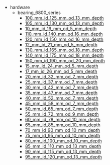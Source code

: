 * hardware
  * bearing_6800_series
    * [100_mm_id_125_mm_od_13_mm_depth](hardware/bearing_6800_series/100_mm_id_125_mm_od_13_mm_depth)
    * [105_mm_id_130_mm_od_13_mm_depth](hardware/bearing_6800_series/100_mm_id_125_mm_od_13_mm_depth/105_mm_id_130_mm_od_13_mm_depth)
    * [10_mm_id_19_mm_od_5_mm_depth](hardware/bearing_6800_series/100_mm_id_125_mm_od_13_mm_depth/105_mm_id_130_mm_od_13_mm_depth/10_mm_id_19_mm_od_5_mm_depth)
    * [110_mm_id_140_mm_od_16_mm_depth](hardware/bearing_6800_series/100_mm_id_125_mm_od_13_mm_depth/105_mm_id_130_mm_od_13_mm_depth/10_mm_id_19_mm_od_5_mm_depth/110_mm_id_140_mm_od_16_mm_depth)
    * [120_mm_id_150_mm_od_16_mm_depth](hardware/bearing_6800_series/100_mm_id_125_mm_od_13_mm_depth/105_mm_id_130_mm_od_13_mm_depth/10_mm_id_19_mm_od_5_mm_depth/110_mm_id_140_mm_od_16_mm_depth/120_mm_id_150_mm_od_16_mm_depth)
    * [12_mm_id_21_mm_od_5_mm_depth](hardware/bearing_6800_series/100_mm_id_125_mm_od_13_mm_depth/105_mm_id_130_mm_od_13_mm_depth/10_mm_id_19_mm_od_5_mm_depth/110_mm_id_140_mm_od_16_mm_depth/120_mm_id_150_mm_od_16_mm_depth/12_mm_id_21_mm_od_5_mm_depth)
    * [130_mm_id_165_mm_od_18_mm_depth](hardware/bearing_6800_series/100_mm_id_125_mm_od_13_mm_depth/105_mm_id_130_mm_od_13_mm_depth/10_mm_id_19_mm_od_5_mm_depth/110_mm_id_140_mm_od_16_mm_depth/120_mm_id_150_mm_od_16_mm_depth/12_mm_id_21_mm_od_5_mm_depth/130_mm_id_165_mm_od_18_mm_depth)
    * [140_mm_id_175_mm_od_18_mm_depth](hardware/bearing_6800_series/100_mm_id_125_mm_od_13_mm_depth/105_mm_id_130_mm_od_13_mm_depth/10_mm_id_19_mm_od_5_mm_depth/110_mm_id_140_mm_od_16_mm_depth/120_mm_id_150_mm_od_16_mm_depth/12_mm_id_21_mm_od_5_mm_depth/130_mm_id_165_mm_od_18_mm_depth/140_mm_id_175_mm_od_18_mm_depth)
    * [150_mm_id_190_mm_od_20_mm_depth](hardware/bearing_6800_series/100_mm_id_125_mm_od_13_mm_depth/105_mm_id_130_mm_od_13_mm_depth/10_mm_id_19_mm_od_5_mm_depth/110_mm_id_140_mm_od_16_mm_depth/120_mm_id_150_mm_od_16_mm_depth/12_mm_id_21_mm_od_5_mm_depth/130_mm_id_165_mm_od_18_mm_depth/140_mm_id_175_mm_od_18_mm_depth/150_mm_id_190_mm_od_20_mm_depth)
    * [15_mm_id_24_mm_od_5_mm_depth](hardware/bearing_6800_series/100_mm_id_125_mm_od_13_mm_depth/105_mm_id_130_mm_od_13_mm_depth/10_mm_id_19_mm_od_5_mm_depth/110_mm_id_140_mm_od_16_mm_depth/120_mm_id_150_mm_od_16_mm_depth/12_mm_id_21_mm_od_5_mm_depth/130_mm_id_165_mm_od_18_mm_depth/140_mm_id_175_mm_od_18_mm_depth/150_mm_id_190_mm_od_20_mm_depth/15_mm_id_24_mm_od_5_mm_depth)
    * [17_mm_id_26_mm_od_5_mm_depth](hardware/bearing_6800_series/100_mm_id_125_mm_od_13_mm_depth/105_mm_id_130_mm_od_13_mm_depth/10_mm_id_19_mm_od_5_mm_depth/110_mm_id_140_mm_od_16_mm_depth/120_mm_id_150_mm_od_16_mm_depth/12_mm_id_21_mm_od_5_mm_depth/130_mm_id_165_mm_od_18_mm_depth/140_mm_id_175_mm_od_18_mm_depth/150_mm_id_190_mm_od_20_mm_depth/15_mm_id_24_mm_od_5_mm_depth/17_mm_id_26_mm_od_5_mm_depth)
    * [20_mm_id_32_mm_od_7_mm_depth](hardware/bearing_6800_series/100_mm_id_125_mm_od_13_mm_depth/105_mm_id_130_mm_od_13_mm_depth/10_mm_id_19_mm_od_5_mm_depth/110_mm_id_140_mm_od_16_mm_depth/120_mm_id_150_mm_od_16_mm_depth/12_mm_id_21_mm_od_5_mm_depth/130_mm_id_165_mm_od_18_mm_depth/140_mm_id_175_mm_od_18_mm_depth/150_mm_id_190_mm_od_20_mm_depth/15_mm_id_24_mm_od_5_mm_depth/17_mm_id_26_mm_od_5_mm_depth/20_mm_id_32_mm_od_7_mm_depth)
    * [25_mm_id_37_mm_od_7_mm_depth](hardware/bearing_6800_series/100_mm_id_125_mm_od_13_mm_depth/105_mm_id_130_mm_od_13_mm_depth/10_mm_id_19_mm_od_5_mm_depth/110_mm_id_140_mm_od_16_mm_depth/120_mm_id_150_mm_od_16_mm_depth/12_mm_id_21_mm_od_5_mm_depth/130_mm_id_165_mm_od_18_mm_depth/140_mm_id_175_mm_od_18_mm_depth/150_mm_id_190_mm_od_20_mm_depth/15_mm_id_24_mm_od_5_mm_depth/17_mm_id_26_mm_od_5_mm_depth/20_mm_id_32_mm_od_7_mm_depth/25_mm_id_37_mm_od_7_mm_depth)
    * [30_mm_id_42_mm_od_7_mm_depth](hardware/bearing_6800_series/100_mm_id_125_mm_od_13_mm_depth/105_mm_id_130_mm_od_13_mm_depth/10_mm_id_19_mm_od_5_mm_depth/110_mm_id_140_mm_od_16_mm_depth/120_mm_id_150_mm_od_16_mm_depth/12_mm_id_21_mm_od_5_mm_depth/130_mm_id_165_mm_od_18_mm_depth/140_mm_id_175_mm_od_18_mm_depth/150_mm_id_190_mm_od_20_mm_depth/15_mm_id_24_mm_od_5_mm_depth/17_mm_id_26_mm_od_5_mm_depth/20_mm_id_32_mm_od_7_mm_depth/25_mm_id_37_mm_od_7_mm_depth/30_mm_id_42_mm_od_7_mm_depth)
    * [35_mm_id_47_mm_od_7_mm_depth](hardware/bearing_6800_series/100_mm_id_125_mm_od_13_mm_depth/105_mm_id_130_mm_od_13_mm_depth/10_mm_id_19_mm_od_5_mm_depth/110_mm_id_140_mm_od_16_mm_depth/120_mm_id_150_mm_od_16_mm_depth/12_mm_id_21_mm_od_5_mm_depth/130_mm_id_165_mm_od_18_mm_depth/140_mm_id_175_mm_od_18_mm_depth/150_mm_id_190_mm_od_20_mm_depth/15_mm_id_24_mm_od_5_mm_depth/17_mm_id_26_mm_od_5_mm_depth/20_mm_id_32_mm_od_7_mm_depth/25_mm_id_37_mm_od_7_mm_depth/30_mm_id_42_mm_od_7_mm_depth/35_mm_id_47_mm_od_7_mm_depth)
    * [40_mm_id_52_mm_od_7_mm_depth](hardware/bearing_6800_series/100_mm_id_125_mm_od_13_mm_depth/105_mm_id_130_mm_od_13_mm_depth/10_mm_id_19_mm_od_5_mm_depth/110_mm_id_140_mm_od_16_mm_depth/120_mm_id_150_mm_od_16_mm_depth/12_mm_id_21_mm_od_5_mm_depth/130_mm_id_165_mm_od_18_mm_depth/140_mm_id_175_mm_od_18_mm_depth/150_mm_id_190_mm_od_20_mm_depth/15_mm_id_24_mm_od_5_mm_depth/17_mm_id_26_mm_od_5_mm_depth/20_mm_id_32_mm_od_7_mm_depth/25_mm_id_37_mm_od_7_mm_depth/30_mm_id_42_mm_od_7_mm_depth/35_mm_id_47_mm_od_7_mm_depth/40_mm_id_52_mm_od_7_mm_depth)
    * [45_mm_id_58_mm_od_7_mm_depth](hardware/bearing_6800_series/100_mm_id_125_mm_od_13_mm_depth/105_mm_id_130_mm_od_13_mm_depth/10_mm_id_19_mm_od_5_mm_depth/110_mm_id_140_mm_od_16_mm_depth/120_mm_id_150_mm_od_16_mm_depth/12_mm_id_21_mm_od_5_mm_depth/130_mm_id_165_mm_od_18_mm_depth/140_mm_id_175_mm_od_18_mm_depth/150_mm_id_190_mm_od_20_mm_depth/15_mm_id_24_mm_od_5_mm_depth/17_mm_id_26_mm_od_5_mm_depth/20_mm_id_32_mm_od_7_mm_depth/25_mm_id_37_mm_od_7_mm_depth/30_mm_id_42_mm_od_7_mm_depth/35_mm_id_47_mm_od_7_mm_depth/40_mm_id_52_mm_od_7_mm_depth/45_mm_id_58_mm_od_7_mm_depth)
    * [50_mm_id_65_mm_od_7_mm_depth](hardware/bearing_6800_series/100_mm_id_125_mm_od_13_mm_depth/105_mm_id_130_mm_od_13_mm_depth/10_mm_id_19_mm_od_5_mm_depth/110_mm_id_140_mm_od_16_mm_depth/120_mm_id_150_mm_od_16_mm_depth/12_mm_id_21_mm_od_5_mm_depth/130_mm_id_165_mm_od_18_mm_depth/140_mm_id_175_mm_od_18_mm_depth/150_mm_id_190_mm_od_20_mm_depth/15_mm_id_24_mm_od_5_mm_depth/17_mm_id_26_mm_od_5_mm_depth/20_mm_id_32_mm_od_7_mm_depth/25_mm_id_37_mm_od_7_mm_depth/30_mm_id_42_mm_od_7_mm_depth/35_mm_id_47_mm_od_7_mm_depth/40_mm_id_52_mm_od_7_mm_depth/45_mm_id_58_mm_od_7_mm_depth/50_mm_id_65_mm_od_7_mm_depth)
    * [55_mm_id_72_mm_od_9_mm_depth](hardware/bearing_6800_series/100_mm_id_125_mm_od_13_mm_depth/105_mm_id_130_mm_od_13_mm_depth/10_mm_id_19_mm_od_5_mm_depth/110_mm_id_140_mm_od_16_mm_depth/120_mm_id_150_mm_od_16_mm_depth/12_mm_id_21_mm_od_5_mm_depth/130_mm_id_165_mm_od_18_mm_depth/140_mm_id_175_mm_od_18_mm_depth/150_mm_id_190_mm_od_20_mm_depth/15_mm_id_24_mm_od_5_mm_depth/17_mm_id_26_mm_od_5_mm_depth/20_mm_id_32_mm_od_7_mm_depth/25_mm_id_37_mm_od_7_mm_depth/30_mm_id_42_mm_od_7_mm_depth/35_mm_id_47_mm_od_7_mm_depth/40_mm_id_52_mm_od_7_mm_depth/45_mm_id_58_mm_od_7_mm_depth/50_mm_id_65_mm_od_7_mm_depth/55_mm_id_72_mm_od_9_mm_depth)
    * [60_mm_id_78_mm_od_10_mm_depth](hardware/bearing_6800_series/100_mm_id_125_mm_od_13_mm_depth/105_mm_id_130_mm_od_13_mm_depth/10_mm_id_19_mm_od_5_mm_depth/110_mm_id_140_mm_od_16_mm_depth/120_mm_id_150_mm_od_16_mm_depth/12_mm_id_21_mm_od_5_mm_depth/130_mm_id_165_mm_od_18_mm_depth/140_mm_id_175_mm_od_18_mm_depth/150_mm_id_190_mm_od_20_mm_depth/15_mm_id_24_mm_od_5_mm_depth/17_mm_id_26_mm_od_5_mm_depth/20_mm_id_32_mm_od_7_mm_depth/25_mm_id_37_mm_od_7_mm_depth/30_mm_id_42_mm_od_7_mm_depth/35_mm_id_47_mm_od_7_mm_depth/40_mm_id_52_mm_od_7_mm_depth/45_mm_id_58_mm_od_7_mm_depth/50_mm_id_65_mm_od_7_mm_depth/55_mm_id_72_mm_od_9_mm_depth/60_mm_id_78_mm_od_10_mm_depth)
    * [65_mm_id_85_mm_od_10_mm_depth](hardware/bearing_6800_series/100_mm_id_125_mm_od_13_mm_depth/105_mm_id_130_mm_od_13_mm_depth/10_mm_id_19_mm_od_5_mm_depth/110_mm_id_140_mm_od_16_mm_depth/120_mm_id_150_mm_od_16_mm_depth/12_mm_id_21_mm_od_5_mm_depth/130_mm_id_165_mm_od_18_mm_depth/140_mm_id_175_mm_od_18_mm_depth/150_mm_id_190_mm_od_20_mm_depth/15_mm_id_24_mm_od_5_mm_depth/17_mm_id_26_mm_od_5_mm_depth/20_mm_id_32_mm_od_7_mm_depth/25_mm_id_37_mm_od_7_mm_depth/30_mm_id_42_mm_od_7_mm_depth/35_mm_id_47_mm_od_7_mm_depth/40_mm_id_52_mm_od_7_mm_depth/45_mm_id_58_mm_od_7_mm_depth/50_mm_id_65_mm_od_7_mm_depth/55_mm_id_72_mm_od_9_mm_depth/60_mm_id_78_mm_od_10_mm_depth/65_mm_id_85_mm_od_10_mm_depth)
    * [70_mm_id_90_mm_od_10_mm_depth](hardware/bearing_6800_series/100_mm_id_125_mm_od_13_mm_depth/105_mm_id_130_mm_od_13_mm_depth/10_mm_id_19_mm_od_5_mm_depth/110_mm_id_140_mm_od_16_mm_depth/120_mm_id_150_mm_od_16_mm_depth/12_mm_id_21_mm_od_5_mm_depth/130_mm_id_165_mm_od_18_mm_depth/140_mm_id_175_mm_od_18_mm_depth/150_mm_id_190_mm_od_20_mm_depth/15_mm_id_24_mm_od_5_mm_depth/17_mm_id_26_mm_od_5_mm_depth/20_mm_id_32_mm_od_7_mm_depth/25_mm_id_37_mm_od_7_mm_depth/30_mm_id_42_mm_od_7_mm_depth/35_mm_id_47_mm_od_7_mm_depth/40_mm_id_52_mm_od_7_mm_depth/45_mm_id_58_mm_od_7_mm_depth/50_mm_id_65_mm_od_7_mm_depth/55_mm_id_72_mm_od_9_mm_depth/60_mm_id_78_mm_od_10_mm_depth/65_mm_id_85_mm_od_10_mm_depth/70_mm_id_90_mm_od_10_mm_depth)
    * [75_mm_id_95_mm_od_10_mm_depth](hardware/bearing_6800_series/100_mm_id_125_mm_od_13_mm_depth/105_mm_id_130_mm_od_13_mm_depth/10_mm_id_19_mm_od_5_mm_depth/110_mm_id_140_mm_od_16_mm_depth/120_mm_id_150_mm_od_16_mm_depth/12_mm_id_21_mm_od_5_mm_depth/130_mm_id_165_mm_od_18_mm_depth/140_mm_id_175_mm_od_18_mm_depth/150_mm_id_190_mm_od_20_mm_depth/15_mm_id_24_mm_od_5_mm_depth/17_mm_id_26_mm_od_5_mm_depth/20_mm_id_32_mm_od_7_mm_depth/25_mm_id_37_mm_od_7_mm_depth/30_mm_id_42_mm_od_7_mm_depth/35_mm_id_47_mm_od_7_mm_depth/40_mm_id_52_mm_od_7_mm_depth/45_mm_id_58_mm_od_7_mm_depth/50_mm_id_65_mm_od_7_mm_depth/55_mm_id_72_mm_od_9_mm_depth/60_mm_id_78_mm_od_10_mm_depth/65_mm_id_85_mm_od_10_mm_depth/70_mm_id_90_mm_od_10_mm_depth/75_mm_id_95_mm_od_10_mm_depth)
    * [80_mm_id_100_mm_od_10_mm_depth](hardware/bearing_6800_series/100_mm_id_125_mm_od_13_mm_depth/105_mm_id_130_mm_od_13_mm_depth/10_mm_id_19_mm_od_5_mm_depth/110_mm_id_140_mm_od_16_mm_depth/120_mm_id_150_mm_od_16_mm_depth/12_mm_id_21_mm_od_5_mm_depth/130_mm_id_165_mm_od_18_mm_depth/140_mm_id_175_mm_od_18_mm_depth/150_mm_id_190_mm_od_20_mm_depth/15_mm_id_24_mm_od_5_mm_depth/17_mm_id_26_mm_od_5_mm_depth/20_mm_id_32_mm_od_7_mm_depth/25_mm_id_37_mm_od_7_mm_depth/30_mm_id_42_mm_od_7_mm_depth/35_mm_id_47_mm_od_7_mm_depth/40_mm_id_52_mm_od_7_mm_depth/45_mm_id_58_mm_od_7_mm_depth/50_mm_id_65_mm_od_7_mm_depth/55_mm_id_72_mm_od_9_mm_depth/60_mm_id_78_mm_od_10_mm_depth/65_mm_id_85_mm_od_10_mm_depth/70_mm_id_90_mm_od_10_mm_depth/75_mm_id_95_mm_od_10_mm_depth/80_mm_id_100_mm_od_10_mm_depth)
    * [85_mm_id_110_mm_od_13_mm_depth](hardware/bearing_6800_series/100_mm_id_125_mm_od_13_mm_depth/105_mm_id_130_mm_od_13_mm_depth/10_mm_id_19_mm_od_5_mm_depth/110_mm_id_140_mm_od_16_mm_depth/120_mm_id_150_mm_od_16_mm_depth/12_mm_id_21_mm_od_5_mm_depth/130_mm_id_165_mm_od_18_mm_depth/140_mm_id_175_mm_od_18_mm_depth/150_mm_id_190_mm_od_20_mm_depth/15_mm_id_24_mm_od_5_mm_depth/17_mm_id_26_mm_od_5_mm_depth/20_mm_id_32_mm_od_7_mm_depth/25_mm_id_37_mm_od_7_mm_depth/30_mm_id_42_mm_od_7_mm_depth/35_mm_id_47_mm_od_7_mm_depth/40_mm_id_52_mm_od_7_mm_depth/45_mm_id_58_mm_od_7_mm_depth/50_mm_id_65_mm_od_7_mm_depth/55_mm_id_72_mm_od_9_mm_depth/60_mm_id_78_mm_od_10_mm_depth/65_mm_id_85_mm_od_10_mm_depth/70_mm_id_90_mm_od_10_mm_depth/75_mm_id_95_mm_od_10_mm_depth/80_mm_id_100_mm_od_10_mm_depth/85_mm_id_110_mm_od_13_mm_depth)
    * [90_mm_id_115_mm_od_13_mm_depth](hardware/bearing_6800_series/100_mm_id_125_mm_od_13_mm_depth/105_mm_id_130_mm_od_13_mm_depth/10_mm_id_19_mm_od_5_mm_depth/110_mm_id_140_mm_od_16_mm_depth/120_mm_id_150_mm_od_16_mm_depth/12_mm_id_21_mm_od_5_mm_depth/130_mm_id_165_mm_od_18_mm_depth/140_mm_id_175_mm_od_18_mm_depth/150_mm_id_190_mm_od_20_mm_depth/15_mm_id_24_mm_od_5_mm_depth/17_mm_id_26_mm_od_5_mm_depth/20_mm_id_32_mm_od_7_mm_depth/25_mm_id_37_mm_od_7_mm_depth/30_mm_id_42_mm_od_7_mm_depth/35_mm_id_47_mm_od_7_mm_depth/40_mm_id_52_mm_od_7_mm_depth/45_mm_id_58_mm_od_7_mm_depth/50_mm_id_65_mm_od_7_mm_depth/55_mm_id_72_mm_od_9_mm_depth/60_mm_id_78_mm_od_10_mm_depth/65_mm_id_85_mm_od_10_mm_depth/70_mm_id_90_mm_od_10_mm_depth/75_mm_id_95_mm_od_10_mm_depth/80_mm_id_100_mm_od_10_mm_depth/85_mm_id_110_mm_od_13_mm_depth/90_mm_id_115_mm_od_13_mm_depth)
    * [95_mm_id_120_mm_od_13_mm_depth](hardware/bearing_6800_series/100_mm_id_125_mm_od_13_mm_depth/105_mm_id_130_mm_od_13_mm_depth/10_mm_id_19_mm_od_5_mm_depth/110_mm_id_140_mm_od_16_mm_depth/120_mm_id_150_mm_od_16_mm_depth/12_mm_id_21_mm_od_5_mm_depth/130_mm_id_165_mm_od_18_mm_depth/140_mm_id_175_mm_od_18_mm_depth/150_mm_id_190_mm_od_20_mm_depth/15_mm_id_24_mm_od_5_mm_depth/17_mm_id_26_mm_od_5_mm_depth/20_mm_id_32_mm_od_7_mm_depth/25_mm_id_37_mm_od_7_mm_depth/30_mm_id_42_mm_od_7_mm_depth/35_mm_id_47_mm_od_7_mm_depth/40_mm_id_52_mm_od_7_mm_depth/45_mm_id_58_mm_od_7_mm_depth/50_mm_id_65_mm_od_7_mm_depth/55_mm_id_72_mm_od_9_mm_depth/60_mm_id_78_mm_od_10_mm_depth/65_mm_id_85_mm_od_10_mm_depth/70_mm_id_90_mm_od_10_mm_depth/75_mm_id_95_mm_od_10_mm_depth/80_mm_id_100_mm_od_10_mm_depth/85_mm_id_110_mm_od_13_mm_depth/90_mm_id_115_mm_od_13_mm_depth/95_mm_id_120_mm_od_13_mm_depth)
